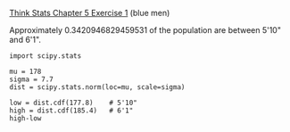 [Think Stats Chapter 5 Exercise 1](http://greenteapress.com/thinkstats2/html/thinkstats2006.html#toc50) (blue men)

Approximately 0.3420946829459531 of the population are between 5'10" and 6'1".  

```
import scipy.stats

mu = 178
sigma = 7.7
dist = scipy.stats.norm(loc=mu, scale=sigma)

low = dist.cdf(177.8)    # 5'10"
high = dist.cdf(185.4)   # 6'1"
high-low
```
